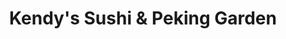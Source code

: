 ---
layout: place
title: "Kendy's Sushi & Peking Garden"
permalink: /new-jersey/sayreville/kendy-s-sushi-peking-garden.html
stateAbbr: NJ
stateName: New Jersey
cityName: Sayreville
seo:
  name: "Kendy's Sushi & Peking Garden"
  type: Restaurant
  links: http://kendyssushi881.com/
description: "Looking for sushi in Sayreville, New Jersey? Check out Kendy's Sushi & Peking Garden for a delightful Japanese dining experience. Enjoy a variety of sushi an..."
place_id: ChIJZdSKRHvJw4kRx-c2aIfGe0Y
photos:
  - name: >-
      places/ChIJZdSKRHvJw4kRx-c2aIfGe0Y/photos/AeeoHcKHt04zkakqdPYdoOOkk6cqXXXGCs89Isx_vn8SmUjNAEJEw__Sqgr7F3Q265kpMXqwF5nXrdKNywwtIk7-NIKyq1aMUEhMFivpntFokn3jmeiJA5OL-IWHmKu2p0l1SeWgT5YKhi9b3TXd1U4xWj_Tl7RvNxjgE4ZzoQct1bHKn1BC_a2CXIvEO4KiaL-cXUPqe61nQLB2DrrDOeBumnOWvlSmyp8ud7QUEhq3AGUfF4hDutuRKKR_93655TLEQe3CK3yiW6dIyDrUK3GUboMLBGb3V3gDe75Sc75_G2PQu_TvKC01mH3UGFAMfWP5uajq6Spuhn1OW6KKdN1U5wGXE2srGqrExcXOsmT0jAldIwxRDUu_k8zAuXDTFxGwJKo2rN0ag68pmwv1_S9vnlXDNq0ARMiRKfdozQOnGP0DR3E
    widthPx: 4800
    heightPx: 2700
    authorAttributions:
      - displayName: George “Jorge” Lou
        uri: https://maps.google.com/maps/contrib/103629980011659078291
        photoUri: >-
          https://lh3.googleusercontent.com/a-/ALV-UjUefUb6nNg1tBBWfobumJPEwDfxYjC7-HG2PwGU8qBuWRe9ePU76Q=s100-p-k-no-mo
    flagContentUri: >-
      https://www.google.com/local/imagery/report/?cb_client=maps_api_places.places_api&image_key=!1e10!2sCIHM0ogKEICAgICEr7P0ggE&hl=en-US
    googleMapsUri: >-
      https://www.google.com/maps/place//data=!3m4!1e2!3m2!1sCIHM0ogKEICAgICEr7P0ggE!2e10!4m2!3m1!1s0x89c3c97b448ad465:0x467bc6876836e7c7
  - name: >-
      places/ChIJZdSKRHvJw4kRx-c2aIfGe0Y/photos/AeeoHcJExRIl8pYePuPEC-goNF_AwpHpQ-XdIkQX6EQ71dYT-gJC3M4k7236N8cXdfa_auLdOpQp8gVLk0H88GQ1_5e7pJV69ytPY2t68voiQh8Vcssx8kdfBJDAMW4HY_LLe_rm_7TTMwKWZuKLxZ-jWZ-Rm6VazfbJ61ef2TXjiLt20r_WeIvDmYfacTQSiOeetdE24fkQgaX5td6EgbFcd7Yi4w0qPiXVt9tEIDm3gHDG8b59Pmx_Lig9H99yvZT3nbu3-s9lowDP-QzR-RvUnX2YvMgoSa2G6AhflUpRPXIF-g
    widthPx: 4800
    heightPx: 3600
    authorAttributions:
      - displayName: Kendy's Sushi & Peking Garden
        uri: https://maps.google.com/maps/contrib/109543757077688890896
        photoUri: >-
          https://lh3.googleusercontent.com/a/ACg8ocJi38_HdezppOElf_iLxiUaqveJpV5FxGVUSkV_Ri1LO2zRRw=s100-p-k-no-mo
    flagContentUri: >-
      https://www.google.com/local/imagery/report/?cb_client=maps_api_places.places_api&image_key=!1e10!2sAF1QipOKV8I_en-njsDPj2G8Jb2PDP7oRdbqlwZmLLv2&hl=en-US
    googleMapsUri: >-
      https://www.google.com/maps/place//data=!3m4!1e2!3m2!1sAF1QipOKV8I_en-njsDPj2G8Jb2PDP7oRdbqlwZmLLv2!2e10!4m2!3m1!1s0x89c3c97b448ad465:0x467bc6876836e7c7
  - name: >-
      places/ChIJZdSKRHvJw4kRx-c2aIfGe0Y/photos/AeeoHcLPQt46HEUQw0CDcZqbZrc8IUAWbZEtG8ZWTwcKAN7czmAJ3cE8M8UouXIUjoHz8Cc8JR_p75izM-0a8jBHk_zo3oHMOS5EworGmIcX2BDHf4yIzb5wPmxpCA2GWL0Dy9mSVGqzfG6iZDtQNz_B34nqPXkvOSBHdI-DhKiXN3bSgcAmWOw1qFvAD7O-ZjP9vdWEefLCPgKe-Crc1g8z2_TrPXvJhdvdcHRQNfVBb4meg-OFpSZJ7t1WOgSQBVojGwYPAGIwJ39uojs5UzSZPoRJcqoMqNjijuHkE9n-njPeFQ
    widthPx: 3600
    heightPx: 4800
    authorAttributions:
      - displayName: Kendy's Sushi & Peking Garden
        uri: https://maps.google.com/maps/contrib/109543757077688890896
        photoUri: >-
          https://lh3.googleusercontent.com/a/ACg8ocJi38_HdezppOElf_iLxiUaqveJpV5FxGVUSkV_Ri1LO2zRRw=s100-p-k-no-mo
    flagContentUri: >-
      https://www.google.com/local/imagery/report/?cb_client=maps_api_places.places_api&image_key=!1e10!2sAF1QipNne6m6pXY7O_mNWzKjHjvYVa0hKsGN8aASR3jf&hl=en-US
    googleMapsUri: >-
      https://www.google.com/maps/place//data=!3m4!1e2!3m2!1sAF1QipNne6m6pXY7O_mNWzKjHjvYVa0hKsGN8aASR3jf!2e10!4m2!3m1!1s0x89c3c97b448ad465:0x467bc6876836e7c7
  - name: >-
      places/ChIJZdSKRHvJw4kRx-c2aIfGe0Y/photos/AeeoHcKzm7sUYWqa9LdN7Wff8HfW_q7Vq26f0VutFlKKrbB2j9cI_uXUbjiacU6pgciJ0vBC71efgmy_EPw96Paf1uiAufZYgf5UQX8GNQYldOUHKrBpv-6iEyDVekbDvR4hKUFWv6sd2-9xwc9JaXSru3ikr6dv9Ko9I_-YlqKYqq0NQrrooqMARv_0cXihF12jsKyK28fekT-e5VRfnC3Sgxa2Z4s9rmj_DTYs6XSWP-JB429EVngB9xkMT_wz-akcKgUMp7CSWXXdY1UbiFIWfwry64PsZeW_vXTda-6UTXD5yg
    widthPx: 3024
    heightPx: 4032
    authorAttributions:
      - displayName: Kendy's Sushi & Peking Garden
        uri: https://maps.google.com/maps/contrib/109543757077688890896
        photoUri: >-
          https://lh3.googleusercontent.com/a/ACg8ocJi38_HdezppOElf_iLxiUaqveJpV5FxGVUSkV_Ri1LO2zRRw=s100-p-k-no-mo
    flagContentUri: >-
      https://www.google.com/local/imagery/report/?cb_client=maps_api_places.places_api&image_key=!1e10!2sAF1QipMFPhZac4Ujov90zeG4iek2Nx1ZosApbwJrlx6t&hl=en-US
    googleMapsUri: >-
      https://www.google.com/maps/place//data=!3m4!1e2!3m2!1sAF1QipMFPhZac4Ujov90zeG4iek2Nx1ZosApbwJrlx6t!2e10!4m2!3m1!1s0x89c3c97b448ad465:0x467bc6876836e7c7
  - name: >-
      places/ChIJZdSKRHvJw4kRx-c2aIfGe0Y/photos/AeeoHcJ54mAnqdFCRNbE0yDW6qoNOsBwGMdo-TvuaWkiJB_5T_9SXbucCllgm2oDhNZO5YIJThlHwDxUh6MU-eIf1uny-6YBGu0DVFqfHJJ-29AHdqxrAlNVvY1wja1ibfYoubMpQVdVJM4s4L7Jr4y_nT23bLTMI8yIK4Z7YFQKoOSzcrhrO7btnPAPtCCI-mXuEWRuSxvRv52TDdSB8bu68CRFOk14wwjBhDoCAgi3TmYyniJzUybhtoO9xMCTuAy34MaOwLxGq4gd2c13O49zp5Eoi8-izw1Wqce-tew9zrNxeA
    widthPx: 4800
    heightPx: 3600
    authorAttributions:
      - displayName: Kendy's Sushi & Peking Garden
        uri: https://maps.google.com/maps/contrib/109543757077688890896
        photoUri: >-
          https://lh3.googleusercontent.com/a/ACg8ocJi38_HdezppOElf_iLxiUaqveJpV5FxGVUSkV_Ri1LO2zRRw=s100-p-k-no-mo
    flagContentUri: >-
      https://www.google.com/local/imagery/report/?cb_client=maps_api_places.places_api&image_key=!1e10!2sAF1QipOsmBc1bkhsE4x7ZMv7Fj25lzy6zKmsUG0HmmQN&hl=en-US
    googleMapsUri: >-
      https://www.google.com/maps/place//data=!3m4!1e2!3m2!1sAF1QipOsmBc1bkhsE4x7ZMv7Fj25lzy6zKmsUG0HmmQN!2e10!4m2!3m1!1s0x89c3c97b448ad465:0x467bc6876836e7c7
  - name: >-
      places/ChIJZdSKRHvJw4kRx-c2aIfGe0Y/photos/AeeoHcL2VdcMLU2V7QM5O2eHaD2ZzNsxbPB3N5XVXpODRP4UVDO6jh6CFV6rRLIu8hLPFfi1gYV3BqZpza-bjriNLbmjWDaVD0-zZHnnxGlHxPcMYF7IsSlbqPEkHMKrf4_aRRStTiX9UiRwzI2XOjzlEuzIDIjSljd9kTiyYssc1EM-HJBoWggPEB2QV4WSpSp2Kvh7-LdxR6OrxF_GHe0YnKyBzNatpBZXxS73Vuq7Fe0cuPJodiF91iOcIw6LEcNp2UsDnmIc-Ds3ZBdVTLVYmy6PKNE7ZxgB3J-vdixl8wgm4w
    widthPx: 3600
    heightPx: 4800
    authorAttributions:
      - displayName: Kendy's Sushi & Peking Garden
        uri: https://maps.google.com/maps/contrib/109543757077688890896
        photoUri: >-
          https://lh3.googleusercontent.com/a/ACg8ocJi38_HdezppOElf_iLxiUaqveJpV5FxGVUSkV_Ri1LO2zRRw=s100-p-k-no-mo
    flagContentUri: >-
      https://www.google.com/local/imagery/report/?cb_client=maps_api_places.places_api&image_key=!1e10!2sAF1QipMbyy1zNdDGxFIdM0EFF0E9pKpDS0vPTt1cGeV-&hl=en-US
    googleMapsUri: >-
      https://www.google.com/maps/place//data=!3m4!1e2!3m2!1sAF1QipMbyy1zNdDGxFIdM0EFF0E9pKpDS0vPTt1cGeV-!2e10!4m2!3m1!1s0x89c3c97b448ad465:0x467bc6876836e7c7
  - name: >-
      places/ChIJZdSKRHvJw4kRx-c2aIfGe0Y/photos/AeeoHcJGjbcQQAmNosDDU52GZXPTQ6fU_et9sse9aXAL-EEmTsMPAwYAEQva1WstnpXvm9k1YUIX5scd0gfiASB9vzhuii0H2PiGmTr90cy3JXyIw0Xip276FO2mOb-M_BXOvyoFaH7S86QF0lSLfZXyWlDff2QySdL8wt4qFOfTpYAG5F9JoSpk6Ww7YG1dq8mwfV3ReRYQgwt5H-YZzWjX1XSs1hpggiNglgL8jTYNze-b6PidvNbAehOwkc9ahO2QaybZiCGxHil9EymvmuoKN917lTyXDKZuKvRBxx7Vo_XwydZZTs8Sp-9aviH-VhpAew4pAfEOYI36TLj0rE3tHo_z654JDfnOI0JiBfzk2xZUNbPYH9Sz8arNThc1w9hHmK1RKuYvEXLsu5-ALGMoLV0wvFYC07XykOpaex7LXHji-g
    widthPx: 3264
    heightPx: 2448
    authorAttributions:
      - displayName: Mikee535
        uri: https://maps.google.com/maps/contrib/104635402725558056914
        photoUri: >-
          https://lh3.googleusercontent.com/a-/ALV-UjUbV78k_QYDkdVw1t5Tnze-pqQqO_RQT9w-zNJdjiD0Azi4UUs1=s100-p-k-no-mo
    flagContentUri: >-
      https://www.google.com/local/imagery/report/?cb_client=maps_api_places.places_api&image_key=!1e10!2sCIHM0ogKEICAgIDE0ILiTA&hl=en-US
    googleMapsUri: >-
      https://www.google.com/maps/place//data=!3m4!1e2!3m2!1sCIHM0ogKEICAgIDE0ILiTA!2e10!4m2!3m1!1s0x89c3c97b448ad465:0x467bc6876836e7c7
  - name: >-
      places/ChIJZdSKRHvJw4kRx-c2aIfGe0Y/photos/AeeoHcJhH1LbX9Im5WRvO7HEperbY4Wnk_D0DvVYUyISdgUREm4piDGDGK0D-4GZL0JoyKxDHWCs94nb5WNNz7v-J-pFwIQDqTtulN2qxhO8yDFwRhiWaaiO6ubuSnFb7vOJ0CCZrzToS36sogLnTxdIL_WjD6Rarw9gcmtf2I9Vjsrhz1Xd-GKiHRgI8MzurgSFTLVs_m83_UjJn3Sxkiy9xpR46aTU323FEwfOOwxw2S0Oo44QslRJhxjUItHasVd8c7wfXz3_WZR8XDkZ5mLxb4ZXQug1bbfDnRy5TxHX4PswKq8eDw32nwHtP-OTKO1GR0oPIgjr9cWtFU88-EiOJ0ToLg-gsBeimS4EYuX3hztHinflN1611VRdurQFhTJDiqEJcADlOpKbO2DwEvt69GzlslyVUrPOCodJa5SJ-8s
    widthPx: 4800
    heightPx: 2700
    authorAttributions:
      - displayName: George “Jorge” Lou
        uri: https://maps.google.com/maps/contrib/103629980011659078291
        photoUri: >-
          https://lh3.googleusercontent.com/a-/ALV-UjUefUb6nNg1tBBWfobumJPEwDfxYjC7-HG2PwGU8qBuWRe9ePU76Q=s100-p-k-no-mo
    flagContentUri: >-
      https://www.google.com/local/imagery/report/?cb_client=maps_api_places.places_api&image_key=!1e10!2sCIHM0ogKEICAgICEr_O8Dg&hl=en-US
    googleMapsUri: >-
      https://www.google.com/maps/place//data=!3m4!1e2!3m2!1sCIHM0ogKEICAgICEr_O8Dg!2e10!4m2!3m1!1s0x89c3c97b448ad465:0x467bc6876836e7c7
  - name: >-
      places/ChIJZdSKRHvJw4kRx-c2aIfGe0Y/photos/AeeoHcKcyK-qrUwis0e9gZCH1bpj07-jaGxdHi_oYFhJvzwP3FF0LnloOge9Toi_28udD8Zl0kFf6u6sNarrYiCB0OBnvBKssyR6uf7RywNhfR2BFIMn_TRB8Rvy0soLCPE1qAyJ7IrU2w__lHk4dljf8npV5xQrXB4KKqhWq5V72Ln2IJswCJe6yveJ2snpIj0e2K05NLQPxG-0sS_4YzcCdfMGdfxsZgESBeuao2tuyIj5k6UkbVb1sBMntXdmUnDLENJ2MOI8kuJ6k0WSiUdQH598njGooVOlaovYVKhjBRkk_WZcVkzL2omggecNBFo_aN8v3p6RvYq6dRu9QvjqTn7leQ6QJMm4ZPocmcJFC85lOuCkDGwBS6p8CbXD-Jt7vw0R6OlGGIdB_TNUrqFA7FA3Hrpi26PSQQnRKQWdq_jZpD0L
    widthPx: 4800
    heightPx: 2700
    authorAttributions:
      - displayName: George “Jorge” Lou
        uri: https://maps.google.com/maps/contrib/103629980011659078291
        photoUri: >-
          https://lh3.googleusercontent.com/a-/ALV-UjUefUb6nNg1tBBWfobumJPEwDfxYjC7-HG2PwGU8qBuWRe9ePU76Q=s100-p-k-no-mo
    flagContentUri: >-
      https://www.google.com/local/imagery/report/?cb_client=maps_api_places.places_api&image_key=!1e10!2sCIHM0ogKEICAgICEr_OLpQE&hl=en-US
    googleMapsUri: >-
      https://www.google.com/maps/place//data=!3m4!1e2!3m2!1sCIHM0ogKEICAgICEr_OLpQE!2e10!4m2!3m1!1s0x89c3c97b448ad465:0x467bc6876836e7c7
  - name: >-
      places/ChIJZdSKRHvJw4kRx-c2aIfGe0Y/photos/AeeoHcKY1DRAbPmgXHktk1spPcZ4xJTqOVLVv5AABgvfIs89-yzxPAJcvhL0ilrQcqSmgXk6SKNd8N92Tr4wT744x6RwqI5evVWitq21hysaYrjNWdAnCfUHtmHwX3QoEHunf3_CksgXESpyo0KtUPiMYtjqFHm7OCtpnbfpx6jKM_A3OQB4MWSRWGUpzlh543ogr76HVcjNEfiABJm6kRtHqfoSpZk69PMAHMx-bZEzgHyLYb-VRWv88Ya8CiOA3XsEK992pYEUoCs-mOxxOAaLrljI05WucxAO7pLGc9hCTnbuyZ1_yfyOs4Qn5huqiQneAJv_GToAsNuUHlpzG5GOZO_TmM7o5iLNbpTbL_hhvaPapccDfqycqScvzU0adn9yP-olcz5QTN-tOo5tZoas7pPCajriix8DFcrwyEhZymQnjA
    widthPx: 4800
    heightPx: 2700
    authorAttributions:
      - displayName: George “Jorge” Lou
        uri: https://maps.google.com/maps/contrib/103629980011659078291
        photoUri: >-
          https://lh3.googleusercontent.com/a-/ALV-UjUefUb6nNg1tBBWfobumJPEwDfxYjC7-HG2PwGU8qBuWRe9ePU76Q=s100-p-k-no-mo
    flagContentUri: >-
      https://www.google.com/local/imagery/report/?cb_client=maps_api_places.places_api&image_key=!1e10!2sCIHM0ogKEICAgICEr7OERQ&hl=en-US
    googleMapsUri: >-
      https://www.google.com/maps/place//data=!3m4!1e2!3m2!1sCIHM0ogKEICAgICEr7OERQ!2e10!4m2!3m1!1s0x89c3c97b448ad465:0x467bc6876836e7c7
address: '881 Main St #13, Sayreville, NJ 08872, USA'
street: '881 Main St #13'
city: Sayreville
state: NJ
zip: '08872'
country: USA
neighborhood: null
latitude: '40.476282'
longitude: '-74.318148'
accessibility_options:
  wheelchairAccessibleParking: true
  wheelchairAccessibleEntrance: true
business_status: OPERATIONAL
name: Kendy's Sushi & Peking Garden
google_maps_links:
  directionsUri: >-
    https://www.google.com/maps/dir//''/data=!4m7!4m6!1m1!4e2!1m2!1m1!1s0x89c3c97b448ad465:0x467bc6876836e7c7!3e0
  placeUri: https://maps.google.com/?cid=5078871289661679559
  writeAReviewUri: >-
    https://www.google.com/maps/place//data=!4m3!3m2!1s0x89c3c97b448ad465:0x467bc6876836e7c7!12e1
  reviewsUri: >-
    https://www.google.com/maps/place//data=!4m4!3m3!1s0x89c3c97b448ad465:0x467bc6876836e7c7!9m1!1b1
  photosUri: >-
    https://www.google.com/maps/place//data=!4m3!3m2!1s0x89c3c97b448ad465:0x467bc6876836e7c7!10e5
primary_type: Japanese Restaurant
opening_hours:
  regular: null
  current: null
secondary_opening_hours:
  regular:
    weekdayDescriptions: null
    type: null
  current:
    weekdayDescriptions: null
    type: null
phone: (732) 525-0707
price_level: PRICE_LEVEL_INEXPENSIVE
price_range: $10 &ndash; $20
rating: '4.0'
rating_count: 135
website: http://kendyssushi881.com/
reviews: null
parking_options: null
payment_options: null
allow_dogs: null
curbside_pickup: null
delivery: null
dine_in: null
good_for_children: null
good_for_groups: null
good_for_sports: null
live_music: null
menu_for_children: null
outdoor_seating: null
reservable: null
restroom: null
serves_beer: null
serves_breakfast: null
serves_brunch: null
serves_cocktails: null
serves_coffee: null
serves_dinner: null
serves_dessert: null
serves_lunch: null
serves_vegetarian_food: null
serves_wine: null
takeout: null
summary: null

---